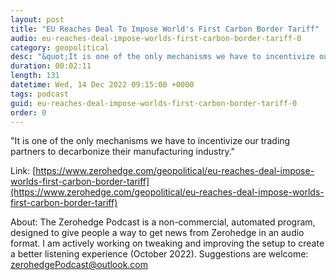 ```yaml
---
layout: post
title: "EU Reaches Deal To Impose World's First Carbon Border Tariff"
audio: eu-reaches-deal-impose-worlds-first-carbon-border-tariff-0
category: geopolitical
desc: "&quot;It is one of the only mechanisms we have to incentivize our trading partners to decarbonize their manufacturing industry.&quot; "
duration: 00:02:11
length: 131
datetime: Wed, 14 Dec 2022 09:15:00 +0000
tags: podcast
guid: eu-reaches-deal-impose-worlds-first-carbon-border-tariff-0
order: 0
---
```

&quot;It is one of the only mechanisms we have to incentivize our trading partners to decarbonize their manufacturing industry.&quot; 

Link: [https://www.zerohedge.com/geopolitical/eu-reaches-deal-impose-worlds-first-carbon-border-tariff](https://www.zerohedge.com/geopolitical/eu-reaches-deal-impose-worlds-first-carbon-border-tariff)

About: The Zerohedge Podcast is a non-commercial, automated program, designed to give people a way to get news from Zerohedge in an audio format.  I am actively working on tweaking and improving the setup to create a better listening experience (October 2022).  Suggestions are welcome: [zerohedgePodcast@outlook.com](mailto:zerohedgePodcast@outlook.com)